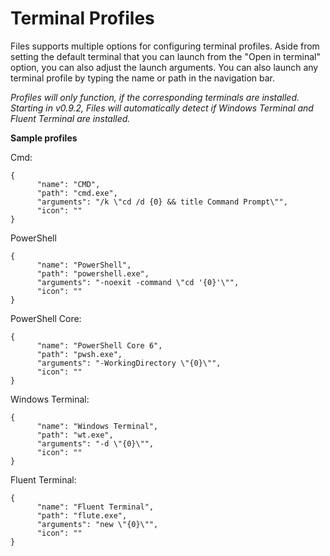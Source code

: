 # Terminal Profiles

Files supports multiple options for configuring terminal profiles. Aside from setting the default terminal that you can launch from the "Open in terminal" option, you can also adjust the launch arguments. You can also launch any terminal profile by typing the name or path in the navigation bar.

_Profiles will only function, if the corresponding terminals are installed. Starting in v0.9.2, Files will automatically detect if Windows Terminal and Fluent Terminal are installed._

**Sample profiles**

Cmd:

```
{
      "name": "CMD",
      "path": "cmd.exe",
      "arguments": "/k \"cd /d {0} && title Command Prompt\"",
      "icon": ""
}
```

PowerShell

```
{
      "name": "PowerShell",
      "path": "powershell.exe",
      "arguments": "-noexit -command \"cd '{0}'\"",
      "icon": ""
}
```

PowerShell Core:

```
{
      "name": "PowerShell Core 6",
      "path": "pwsh.exe",
      "arguments": "-WorkingDirectory \"{0}\"",
      "icon": ""
}
```

Windows Terminal:

```
{
      "name": "Windows Terminal",
      "path": "wt.exe",
      "arguments": "-d \"{0}\"",
      "icon": ""
}
```

Fluent Terminal:

```
{
      "name": "Fluent Terminal",
      "path": "flute.exe",
      "arguments": "new \"{0}\"",
      "icon": ""
}
```